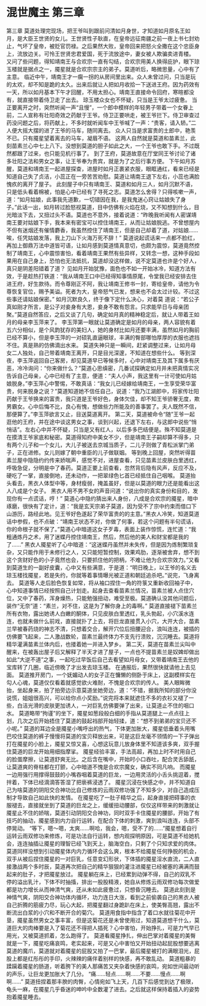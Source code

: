 # 混世魔主 第三章

第三章
莫道处理完现场，把王爷叫到跟前问清如月身世，才知道如月原名王如月，是大臣王世贤的女儿。王世贤性子耿直，在皇帝远征南疆之前一夜上书七封劝止，气坏了皇帝，被贬官罚禄。之后果然大败，皇帝回来把怒火全撒在这个忠臣身上，流放边关。可怜王世贤忠君爱国，死于流放途中，妻女被人欺骗卖进青楼。
又问了些问题，得知靖南王与合欢宗一直有勾结，合欢宗用美人换得庇护，眼下琼玉楼就是据点之一，魇星就是合欢宗宗主的弟子。莫道听后，略微思量，心中有了主意。
临近中午，靖南王才一瘸一拐的从房间里出来。众人未曾过问，只当是玩的太欢，却不知是跪的太久。出来后就让人把如月收拾一下送进王府。因为药效有一天，所以如月基本下午才回醒，不用太担心。靖南王直接命令回府，寒暄都没有，就直接带着侍卫走了出去。
琼玉楼众女也不怀疑，只当是王爷太过疲惫。
当正要离开之时，突然听闻一声“且慢”，一个郎中模样的年轻男子带着一个女眷上前，二人宣称有壮阳奇效之药献于王爷。侍卫正要哄走，被王爷拦下。侍卫审查过药没问题之后，将药献上，不多时就听闻车中王爷喊了一声：“贵客，请入轿。”二人便大摇大摆的进了王爷的马车，随同离去。
众人只当是求富贵的土郎中，艳羡不已。只有魇星望着离去的马车，凝眉不语。
这两人自然就是莫道和苗素兰，此刻苗素兰心中七上八下。没想到莫道的胆子如此之大，一个王爷也敢下手。不过既然都跟了过来，也只能见机行事了。
到了王府，莫道故意在厅堂同王爷讨论了诸多壮阳之法和男女之事，让王爷奉为贵宾，就是为了之后行事方便。
下午如月苏醒，莫道和靖南王一起进屋探查，进屋时如月正裹紧衣服，眼眶通红，看来已经是知道自己失了贞洁，小蕊正在一旁苦苦劝慰。莫道让靖南王退下左右，小蕊也满脸愧疚的离开了屋子。
此刻屋子中只有靖南王、莫道和如月三人，如月沉默不语，只是低头看着棉被，怕是心中已经有了寻死之志。莫道怎么舍得？只得咳嗽一声，道：“如月姑娘，此事我先道歉，一切错因在我，是我鬼迷心窍让姑娘失了身子。”此话一出，如月转过脸怒视莫道，目中仿佛有火焰在烧，又不知想到什么，目光暗淡下去，又扭过头不语。莫道也不意外，接着说道：“昨晚我听闻有人密谋靖南王要对姑娘下手，我本来有密宝可以控住靖南王，从而让姑娘脱逃。不曾想屋内不但有迷烟还有催情麝香，我虽然控住了靖南王，但是自己却着了道，对姑娘……唉，任凭姑娘发落，我上刀山下火海万死不辞！”
莫道说起谎话来一点都不脸红，再加上御鼎万法中道皆可语，让如月感到莫道情真意切，也颇为震惊，莫道竟然控制了靖南王，心中震惊害怕，看着靖南王果然有些异样，又转念一想，这种手段如果用在自己身上，恐怕也无法抵抗，莫道却没这样做，说不定莫道也许是个好人，真只是阴差阳错着了道？
见如月开始犹豫，面色也不如一开始冰冷，知道方法有效，于是趁热打铁道：“我从靖南王口中已经得知事情原尾，令堂我已经安排去住进王府，好生款待。而令尊刚正不阿，我让靖南王修书一封，寄给皇帝，请他为令尊恢复官位，赐予美谥。死者为大，皇帝怒气已发，想来也不会太过计较。不过这些事还请姑娘保密。”
如月沉默良久，终于像下定什么决心，对着莫
道说：“若公子真如刚才所言，是公子对妾身有大恩，妾身不敢有怨言。只求能早日与母亲团聚。”莫道自然答应，之后又谈了几句，确定如月真的精神稳定后，就让人带着王如月的母亲李玉萍来了。
李玉萍第一眼就让莫道确定是如月的母亲，两人容貌有着五六分相似，是个风韵犹存的美妇人，她的身材比如月还要丰满，虽然如月的胸前已经不算小，但是李玉萍的一对硕乳直逼眼球，丰满的臀部哪怕厚厚的衣服也遮挡不住。真是熟的仿佛滴出水来。
莫道失神只是一瞬间，赶紧调整过来，让如月母女二人独处，自己带着靖南王离开，只是目光深邃，不知道在想些什么。
等到深夜，李玉萍返回自己客房，却见莫道早已等候多时，心中对靖南王及其下属多有厌恶，冷冷询问：“你来做什么？”莫道心思缜密，几番试探确定如月并未把真情实况告诉自己母亲，心中已经有了主意，便道：“夫人小声，我这里有一计可使如月姑娘脱身。”李玉萍心中警惕，不敢真话：“我女儿已经嫁给靖南王，一生享受荣华富贵，何来脱身之说？”莫道知道她不信任自己，说道：“我乃江湖郎中，将家传壮阳药献于王爷换来的富贵，我只道是王爷好色，身体欠佳，却不知王爷骄奢无度，欺男霸女。心中后悔不比，良心有愧，想做些力所能及的善事罢了。夫人既然不信，那便算了。”李玉萍欲言又止，目送莫道离开。
第二天，莫道被命令“随”王爷一起逛他的王府，并在途中谈这男女之事，谈到兴起，还退下左右，与这郎中说些“悄悄话”。左右心中并不怀疑，只当是又有红人，以后多多巴结便是。殊不知莫道是在摸清王爷家底和秘密。莫道得知府中美女不少，但是靖南王子嗣却算不得多，只有两个儿子和一个女儿，大儿子被送去京城当质子，二儿子则做了青松派掌门弟子，正在进修。女儿则嫁了朝中重臣的儿子做联姻。
等到晚上回屋，突然听得苗素兰屋中隐隐约约传来娇喘声，感觉不对，进屋查看，只见苗素兰皮肤白里透红，呼吸急促，分明是中了春药。莫道正要上前查看，忽然背后隐有风声，反应不及，硬吃了一掌，直接倒地，还未动作，一把翠绿色匕首已经抵住自己咽喉。
莫道抬头看去，黑衣人体型中等，身材瘦弱，掩盖虽好，但是以莫道的眼力还是能看出这人八成是个女子。
黑衣人用不男不女的声音问道：“说出你的真实身份和目的，发现你有一点谎话，哼！”
莫道心中隐约猜出来人身份，八成是合欢宗的魇星，暗中琢磨，很快有了定计，道：“我是玄天宗弟子莫道，因为受不了宗中约束而借口下山游历，路经此地。见王爷好色遂起了荣华富贵的的主意。”黑衣人冷笑，知道莫道话中参假，也不点破：“靖南王状态不对，你做了何事，若这个问题有半句谎话，你的命根子就不保了。”莫道心中暗道这女子歹毒，表面上装作惊慌，连忙道：“我粗通炼丹之术，用了迷蝶丹控住靖南王，然后，然后他的美人和财宝都是我的了……”
黑衣人魇星听了心中暗道：“这迷蝶丹虽然并未失传，但是因为炼制繁琐复杂，又只能作用于未修行之人，又只能短暂控制，效果鸡肋，逐渐被舍弃，想不到这个贪财好色的小子竟然也会，只要抓住他的把柄，不难让他为合欢宗效力。”又看到莫道生的一副好皮囊，心中又有些满意，于是道：“明日晚上，以王爷的名义去琼玉楼找魇星，若是失约，你就等着事情曝光被正道和朝廷追杀吧。”说完，飞身离去。
莫道等人走后脸色恢复如常，将从袖口捏住一角的符箓又重新收回袖子中，心中知道事情已经按照自己计划走。起身去查看苗素兰情况，苗素兰被人点住穴位，又中了春药，浑身燥热，只能勉强扭动，难受至极。莫道确认没其他问题后，装作“无奈”道：“素兰，对不住，这是为了解你身上的毒啊。”
莫道直接褪下苗素兰所有衣物，露出她诱人白嫩的酮体，只见皮肤白里透红，乳头勃起，小穴溪水连连，也就未做什么前戏，直接就扑了上去，将巨龙直接贯入小穴，大开大合，苗素兰早被春药烧的神志不清，只想着交合，解开穴位后扭腰迎合，浪叫连连，被插的仿佛要飞起来，二人激战数轮，苗素兰最终体力不支先行溃败，沉沉睡去。莫道将精华灌满苗素兰体内后，也搂着她一并进入梦乡。
第二天，莫道在苗素兰尖叫中醒来，在被轰出屋子后又解释了半天才进了屋子，一点也不提苗素兰是奴婢却做出如此“大逆不道”之事，一起吃过早饭后自己去看望如月母女，又带着靖南王去他的宝库转了几圈，临近傍晚了才出发去琼玉楼。
在通报后，果然很快就请他上去见面。
莫道推开房门，一个妩媚动人的女子正在慵懒的侧卧于床上，这副模样实在勾人心魂，莫道仅仅看着就感觉欲火难耐，不愧是合欢宗的传人。
美人眼眸微抬，坐起身来，拍了拍旁边示意莫道坐她旁边，道：“不错，据我所知的部分你没说慌，姐姐很高兴，可以给你点小奖励。”说完将本来就遮住不多的衣衫又褪了一些，白洁光滑的皮肤更加诱人，一对巨乳仿佛要弹了出来，让莫道止不住的咽口水。
莫道略带“拘谨”的坐下，魇星如葱段般白细的手指从莫道腿上一点点往上划，几次之后开始捂住了莫道的鼓起裆部开始轻揉，道：“想不到弟弟的宝贝还不小呢。”
莫道的耳边全是魇星小嘴呼出的热气，下体更加胀大，魇星低垂着头用嘴巴咬住莫道的裤子慢慢将莫道的宝贝释放出来，可是这巨龙毫不领情的一下子弹出打在魇星的小脸上，魇星又惊又喜，心想这玩意儿放身体里不知道该多爽，双手握住莫道的巨龙开始用细指摩挲。
魇星经验丰富，手法高超，再加上时不时用自己的脸蛋摩擦，让莫道舒爽无比。之后含在嘴中，开始时小口吞吐，配合灵舌舔舐，让莫道爽的脊柱都在打颤，心中暗道不愧是合欢宗魔女，确实不同凡响。
而魇星一边用强行用撑得鼓鼓的小嘴吞咽着莫道的巨龙，一边用灵活的小舌头挑逗着，搅拌着，下体已经滴滴答答湿了把亵裤浸透了。
魇星沉浸在快感之中，并不知道自己为啥莫道的阴阳交合神功比自己修炼的云雨双修功强了不知多少，对自己造成压制才导致自己如此快的发情。
在魇星吃了一肚子精华之后，起身直接把碍事的衣服褪去，直接就坐到了莫道的巨龙之上，缓缓扭动腰部，仅仅这样带来的刺激就让魇星止不住的娇喘，莫道引动阴阳交合神功，同时双手卡住魇星的腰部，开始了有技巧的抽动，魇星感到内力自行运转，在配合下体的刺激，爽到浪叫连连，头部不停晃动。
“等下，嗯～嗯，太爽……啊哈，我会，嗯，受不了的……”魇星想着自行运转云雨双修功来修炼，可是功法自行运转，想内观探明原因，可是莫道不给她机会，连连抽插让魇星的理智已经飞到天上，脑海空白，只剩了个只知求爱的肉体。
莫道同样没想到引动魇星体内内力循环会这么爽，根本不给魇星任何挣脱的机会，双手从被后捏住魇星的一对巨乳，任意变幻形状，下体插的魇星淫水直流，二人直接激战两个多时辰，莫道再次把自己的精华狠狠的灌注进魇星已经被塞的满满而鼓起来的肚子，才把魇星放过。
魇星躺在床上，已经累到动弹不得，自己的双乳不停的溢出乳汁，下体不时抽搐，排出一股股精液，她自从修炼云雨双修功每次做爱都是功力增长从而神清气爽，还从未如此疲惫过，只想昏沉睡去。
莫道此刻到是神情气爽，阴阳交合神功体内循环，功力连日大涨，看到之前偷袭自己的黑衣人被自己折腾的筋疲力尽，玩心大起，把魇星翻过身跪趴在床上，使美臀高翘，露出不断流出白浆的小穴和不断开合的菊穴。
莫道用食指中指含了着口水就往菊花中开垦，魇星虽然男女之事丰富，但是这菊花还是未曾使用过，知道莫道想干什么，莫道巨大的肉棒要是入了菊花还不得把人插死？心中害怕，开始挣扎，可是力气早已用光，又被莫道抓着，怎么跑得了。
莫道看魇星挣扎，伸出巴掌对着魇星的美臀就是一下，魇星吃痛哀鸣，老实起来，可是又心中害怕又开始扭动起屁股想要逃离莫道的魔爪，莫道就对着魇星的屁股又拍了一巴掌，最后魇星被打的满眼泪光，屁股上都是红彤彤的手印，火辣辣的痛伴着别样的快感，再不敢乱动。
莫道粗暴的蹂躏着魇星的肠道，听着胯下的美人那痛苦又夹杂着快感的哀鸣，宛如世间最动听的声乐，让巨龙更加胀大了几分。
“痛……轻点……啊……不要……慢点……啊啊……”
莫道扭捏着那丰腴的肉臀，心情宛如飞上天，几百下后感觉到达了极限，龟头一麻，在魇星几乎昏迷的呻吟中全数灌了进去。之后就这样保持着插入的姿势抱着魇星睡去。